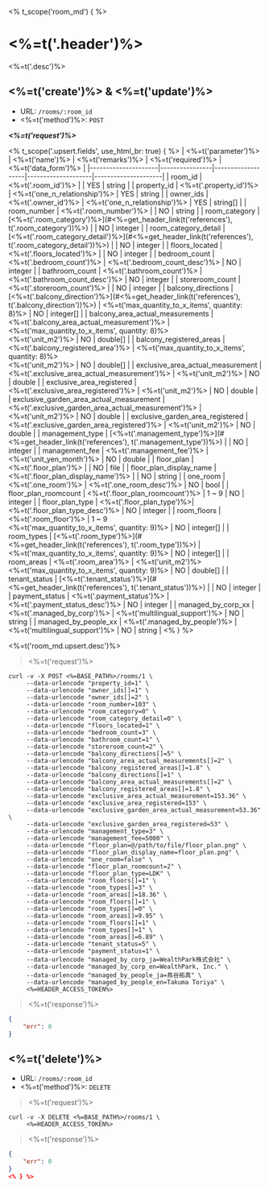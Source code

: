 <% t_scope('room_md') { %>
# <%=t('.header')%>

<%=t('.desc')%>

## <%=t('create')%> & <%=t('update')%>

- URL: `/rooms/:room_id`
- <%=t('method')%>: `POST`

***<%=t('request')%>***

<% t_scope('.upsert.fields', use_html_br: true) { %>
| <%=t('parameter')%> | <%=t('name')%> | <%=t('remarks')%> | <%=t('required')%> | <%=t('data_form')%> |
|---------------------|----------------|-------------------|--------------------|---------------------|
| room_id | <%=t('.room_id')%> | | YES | string |
| property_id | <%=t('.property_id')%> | <%=t('one_n_relationship')%> | YES | string |
| owner_ids | <%=t('.owner_id')%> | <%=t('one_n_relationship')%> | YES | string[] |
| room_number | <%=t('.room_number')%> | | NO | string |
| room_category | [<%=t('.room_category')%>](#<%=get_header_link(t('references'), t('.room_category'))%>) | | NO | integer |
| room_category_detail | [<%=t('.room_category_detail')%>](#<%=get_header_link(t('references'), t('.room_category_detail'))%>) | | NO | integer |
| floors_located | <%=t('.floors_located')%> | | NO | integer |
| bedroom_count | <%=t('.bedroom_count')%> | <%=t('.bedroom_count_desc')%> | NO | integer |
| bathroom_count | <%=t('.bathroom_count')%> | <%=t('.bathroom_count_desc')%> | NO | integer |
| storeroom_count | <%=t('.storeroom_count')%> | | NO | integer |
| balcony_directions | [<%=t('.balcony_direction')%>](#<%=get_header_link(t('references'), t('.balcony_direction'))%>) | <%=t('max_quantity_to_x_items', quantity: 8)%> | NO | integer[] |
| balcony_area_actual_measurements | <%=t('.balcony_area_actual_measurement')%> | <%=t('max_quantity_to_x_items', quantity: 8)%><br><%=t('unit_m2')%> | NO | double[] |
| balcony_registered_areas | <%=t('.balcony_registered_area')%> | <%=t('max_quantity_to_x_items', quantity: 8)%><br><%=t('unit_m2')%> | NO | double[] |
| exclusive_area_actual_measurement | <%=t('.exclusive_area_actual_measurement')%> | <%=t('unit_m2')%> | NO | double |
| exclusive_area_registered | <%=t('.exclusive_area_registered')%> | <%=t('unit_m2')%> | NO | double |
| exclusive_garden_area_actual_measurement | <%=t('.exclusive_garden_area_actual_measurement')%> | <%=t('unit_m2')%> | NO | double |
| exclusive_garden_area_registered | <%=t('.exclusive_garden_area_registered')%> | <%=t('unit_m2')%> | NO | double |
| management_type | [<%=t('.management_type')%>](#<%=get_header_link(t('references'), t('.management_type'))%>) | | NO | integer |
| management_fee | <%=t('.management_fee')%> | <%=t('unit_yen_month')%> | NO | double |
| floor_plan | <%=t('.floor_plan')%> | | NO | file |
| floor_plan_display_name | <%=t('.floor_plan_display_name')%> | | NO | string |
| one_room | <%=t('.one_room')%> | <%=t('.one_room_desc')%> | NO | bool |
| floor_plan_roomcount | <%=t('.floor_plan_roomcount')%> | 1 ~ 9 | NO | integer |
| floor_plan_type | <%=t('.floor_plan_type')%>| <%=t('.floor_plan_type_desc')%> | NO | integer |
| room_floors | <%=t('.room_floor')%> | 1 ~ 9<br><%=t('max_quantity_to_x_items', quantity: 9)%> | NO | integer[] |
| room_types | [<%=t('.room_type')%>](#<%=get_header_link(t('references'), t('.room_type'))%>) | <%=t('max_quantity_to_x_items', quantity: 9)%> | NO | integer[] |
| room_areas | <%=t('.room_area')%> | <%=t('unit_m2')%><br><%=t('max_quantity_to_x_items', quantity: 9)%> | NO | double[] |
| tenant_status | [<%=t('.tenant_status')%>](#<%=get_header_link(t('references'), t('.tenant_status'))%>) | | NO | integer |
| payment_status | <%=t('.payment_status')%> | <%=t('.payment_status_desc')%> | NO | integer |
| managed_by_corp_xx | <%=t('.managed_by_corp')%> | <%=t('multilingual_support')%> | NO | string |
| managed_by_people_xx | <%=t('.managed_by_people')%> | <%=t('multilingual_support')%> | NO | string |
<% } %>

<%=t('room_md.upsert.desc')%>

> <%=t('request')%>

```shell
curl -v -X POST <%=BASE_PATH%>/rooms/1 \
     --data-urlencode "property_id=1" \
     --data-urlencode "owner_ids[]=1" \
     --data-urlencode "owner_ids[]=2" \
     --data-urlencode "room_number=103" \
     --data-urlencode "room_category=0" \
     --data-urlencode "room_category_detail=0" \
     --data-urlencode "floors_located=1" \
     --data-urlencode "bedroom_count=3" \
     --data-urlencode "bathroom_count=1" \
     --data-urlencode "storeroom_count=2" \
     --data-urlencode "balcony_directions[]=5" \
     --data-urlencode "balcony_area_actual_measurements[]=2" \
     --data-urlencode "balcony_registered_areas[]=1.8" \
     --data-urlencode "balcony_directions[]=1" \
     --data-urlencode "balcony_area_actual_measurements[]=2" \
     --data-urlencode "balcony_registered_areas[]=1.8" \
     --data-urlencode "exclusive_area_actual_measurement=153.36" \
     --data-urlencode "exclusive_area_registered=153" \
     --data-urlencode "exclusive_garden_area_actual_measurement=53.36" \
     --data-urlencode "exclusive_garden_area_registered=53" \
     --data-urlencode "management_type=3" \
     --data-urlencode "management_fee=5000" \
     --data-urlencode "floor_plan=@/path/to/file/floor_plan.png" \
     --data-urlencode "floor_plan_display_name=floor_plan.png" \
     --data-urlencode "one_room=false" \
     --data-urlencode "floor_plan_roomcount=2" \
     --data-urlencode "floor_plan_type=LDK" \
     --data-urlencode "room_floors[]=1" \
     --data-urlencode "room_types[]=3" \
     --data-urlencode "room_areas[]=18.36" \
     --data-urlencode "room_floors[]=1" \
     --data-urlencode "room_types[]=0" \
     --data-urlencode "room_areas[]=9.95" \
     --data-urlencode "room_floors[]=1" \
     --data-urlencode "room_types[]=1" \
     --data-urlencode "room_areas[]=6.89" \
     --data-urlencode "tenant_status=5" \
     --data-urlencode "payment_status=1" \
     --data-urlencode "managed_by_corp_ja=WealthPark株式会社" \
     --data-urlencode "managed_by_corp_en=WealthPark, Inc." \
     --data-urlencode "managed_by_people_ja=鳥谷拓真" \
     --data-urlencode "managed_by_people_en=Takuma Toriya" \
     <%=HEADER_ACCESS_TOKEN%>
```

> <%=t('response')%>

```json
{
    "err": 0
}
```

## <%=t('delete')%>

- URL: `/rooms/:room_id`
- <%=t('method')%>: `DELETE`

> <%=t('request')%>

```shell
curl -v -X DELETE <%=BASE_PATH%>/rooms/1 \
     <%=HEADER_ACCESS_TOKEN%>
```

> <%=t('response')%>

```json
{
    "err": 0
}
<% } %>

